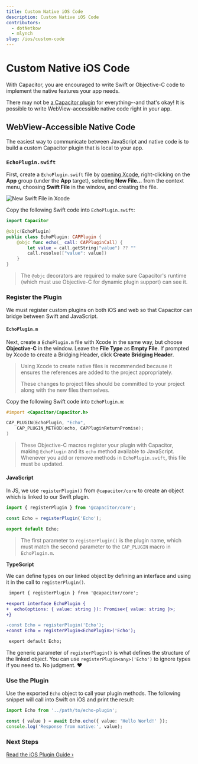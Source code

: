 ```yaml
---
title: Custom Native iOS Code
description: Custom Native iOS Code
contributors:
  - dotNetkow
  - mlynch
slug: /ios/custom-code
---
```


# Custom Native iOS Code

With Capacitor, you are encouraged to write Swift or Objective-C code to implement the native features your app needs.

There may not be [a Capacitor plugin](/docs/v3/plugins) for everything--and that's okay! It is possible to write WebView-accessible native code right in your app.

## WebView-Accessible Native Code

The easiest way to communicate between JavaScript and native code is to build a custom Capacitor plugin that is local to your app.

### `EchoPlugin.swift`

First, create a `EchoPlugin.swift` file by [opening Xcode](/docs/v3/ios#opening-the-ios-project), right-clicking on the **App** group (under the **App** target), selecting **New File...** from the context menu, choosing **Swift File** in the window, and creating the file.

![New Swift File in Xcode](../../../../static/img/v3/docs/ios/xcode-new-swift-file.png)

Copy the following Swift code into `EchoPlugin.swift`:

```swift
import Capacitor

@objc(EchoPlugin)
public class EchoPlugin: CAPPlugin {
    @objc func echo(_ call: CAPPluginCall) {
        let value = call.getString("value") ?? ""
        call.resolve(["value": value])
    }
}
```

> The `@objc` decorators are required to make sure Capacitor's runtime (which must use Objective-C for dynamic plugin support) can see it.

### Register the Plugin

We must register custom plugins on both iOS and web so that Capacitor can bridge between Swift and JavaScript.

#### `EchoPlugin.m`

Next, create a `EchoPlugin.m` file with Xcode in the same way, but choose **Objective-C** in the window. Leave the **File Type** as **Empty File**. If prompted by Xcode to create a Bridging Header, click **Create Bridging Header**.

> Using Xcode to create native files is recommended because it ensures the references are added to the project appropriately.
>
> These changes to project files should be committed to your project along with the new files themselves.

Copy the following Swift code into `EchoPlugin.m`:

```objectivec
#import <Capacitor/Capacitor.h>

CAP_PLUGIN(EchoPlugin, "Echo",
    CAP_PLUGIN_METHOD(echo, CAPPluginReturnPromise);
)
```

> These Objective-C macros register your plugin with Capacitor, making `EchoPlugin` and its `echo` method available to JavaScript. Whenever you add or remove methods in `EchoPlugin.swift`, this file must be updated.

#### JavaScript

In JS, we use `registerPlugin()` from `@capacitor/core` to create an object which is linked to our Swift plugin.

```typescript
import { registerPlugin } from '@capacitor/core';

const Echo = registerPlugin('Echo');

export default Echo;
```

> The first parameter to `registerPlugin()` is the plugin name, which must match the second parameter to the `CAP_PLUGIN` macro in `EchoPlugin.m`.

**TypeScript**

We can define types on our linked object by defining an interface and using it in the call to `registerPlugin()`.

```diff
 import { registerPlugin } from '@capacitor/core';

+export interface EchoPlugin {
+  echo(options: { value: string }): Promise<{ value: string }>;
+}

-const Echo = registerPlugin('Echo');
+const Echo = registerPlugin<EchoPlugin>('Echo');

 export default Echo;
```

The generic parameter of `registerPlugin()` is what defines the structure of the linked object. You can use `registerPlugin<any>('Echo')` to ignore types if you need to. No judgment. ❤️

### Use the Plugin

Use the exported `Echo` object to call your plugin methods. The following snippet will call into Swift on iOS and print the result:

```typescript
import Echo from '../path/to/echo-plugin';

const { value } = await Echo.echo({ value: 'Hello World!' });
console.log('Response from native:', value);
```

### Next Steps

[Read the iOS Plugin Guide &#8250;](/docs/v3/plugins/ios)
